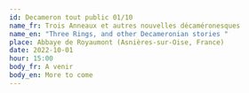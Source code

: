 ```yaml
---
id: Decameron tout public 01/10
name_fr: Trois Anneaux et autres nouvelles décaméronesques
name_en: "Three Rings, and other Decameronian stories "
place: Abbaye de Royaumont (Asnières-sur-Oise, France)
date: 2022-10-01
hour: 15:00
body_fr: A venir
body_en: More to come
---
```

